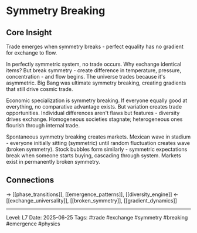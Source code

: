# Symmetry Breaking

## Core Insight
Trade emerges when symmetry breaks - perfect equality has no gradient for exchange to flow.

In perfectly symmetric system, no trade occurs. Why exchange identical items? But break symmetry - create difference in temperature, pressure, concentration - and flow begins. The universe trades because it's asymmetric. Big Bang was ultimate symmetry breaking, creating gradients that still drive cosmic trade.

Economic specialization is symmetry breaking. If everyone equally good at everything, no comparative advantage exists. But variation creates trade opportunities. Individual differences aren't flaws but features - diversity drives exchange. Homogeneous societies stagnate; heterogeneous ones flourish through internal trade.

Spontaneous symmetry breaking creates markets. Mexican wave in stadium - everyone initially sitting (symmetric) until random fluctuation creates wave (broken symmetry). Stock bubbles form similarly - symmetric expectations break when someone starts buying, cascading through system. Markets exist in permanently broken symmetry.

## Connections
→ [[phase_transitions]], [[emergence_patterns]], [[diversity_engine]]
← [[exchange_universality]], [[broken_symmetry]], [[gradient_dynamics]]

---
Level: L7
Date: 2025-06-25
Tags: #trade #exchange #symmetry #breaking #emergence #physics